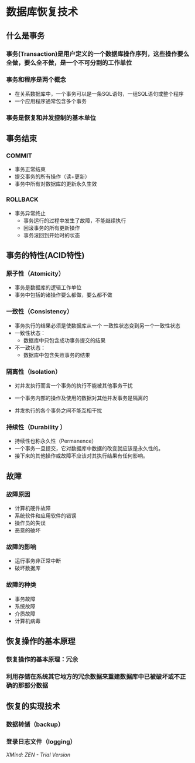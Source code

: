 # 数据库恢复技术
## 什么是事务
### 事务(Transaction)是用户定义的一个数据库操作序列，这些操作要么全做，要么全不做，是一个不可分割的工作单位
### 事务和程序是两个概念
* 在关系数据库中，一个事务可以是一条SQL语句，一组SQL语句或整个程序
* 一个应用程序通常包含多个事务
### 事务是恢复和并发控制的基本单位
## 事务结束
### COMMIT
* 事务正常结束   
* 提交事务的所有操作（读+更新）
* 事务中所有对数据库的更新永久生效
### ROLLBACK
* 事务异常终止
    * 事务运行的过程中发生了故障，不能继续执行
    * 回滚事务的所有更新操作
    * 事务滚回到开始时的状态
## 事务的特性(ACID特性)
### 原子性（Atomicity）
* 事务是数据库的逻辑工作单位
* 事务中包括的诸操作要么都做，要么都不做
### 一致性（Consistency）
* 事务执行的结果必须是使数据库从一个   一致性状态变到另一个一致性状态
* 一致性状态：
    * 数据库中只包含成功事务提交的结果
* 不一致状态：
    * 数据库中包含失败事务的结果
### 隔离性（Isolation）
* 对并发执行而言一个事务的执行不能被其他事务干扰

* 一个事务内部的操作及使用的数据对其他并发事务是隔离的
* 并发执行的各个事务之间不能互相干扰
### 持续性（Durability ）
* 持续性也称永久性（Permanence）
* 一个事务一旦提交，它对数据库中数据的改变就应该是永久性的。
* 接下来的其他操作或故障不应该对其执行结果有任何影响。
## 故障
### 故障原因
* 计算机硬件故障
* 系统软件和应用软件的错误
* 操作员的失误
* 恶意的破坏
### 故障的影响
* 运行事务非正常中断
* 破坏数据库
### 故障的种类
* 事务故障
* 系统故障
* 介质故障
* 计算机病毒
## 恢复操作的基本原理
### 恢复操作的基本原理：冗余
### 利用存储在系统其它地方的冗余数据来重建数据库中已被破坏或不正确的那部分数据
## 恢复的实现技术
### 数据转储（backup）
### 登录日志文件（logging）
*XMind: ZEN - Trial Version*